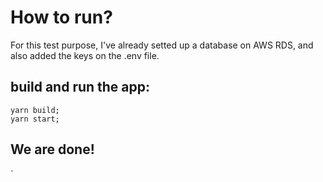 # How to run?

For this test purpose, I've already setted up a database on AWS RDS, and also added the keys on the .env file.

## build and run the app:

```
yarn build;
yarn start;
```

## We are done!

`
